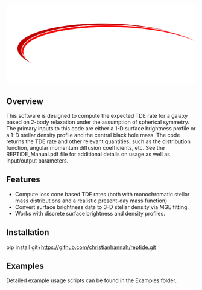 ![alt text](https://github.com/christianhannah/reptide/blob/main/reptide/Images/REPTIDE_LOGO_FINAL_white.png?raw=true)

## Overview

This software is designed to compute the expected TDE rate for a galaxy based on 2-body relaxation under the assumption of spherical symmetry. The primary inputs to this code are either a 1-D surface brightness profile or a 1-D stellar density profile and the central black hole mass. The code returns the TDE rate and other relevant quantities, such as the distribution function, angular momentum diffusion coefficients, etc. See the REPTiDE_Manual.pdf file for additional details on usage as well as input/output parameters.

## Features

- Compute loss cone based TDE rates (both with monochromatic stellar mass distributions and a realistic present-day mass function)
- Convert surface brightness data to 3-D stellar density via MGE fitting.
- Works with discrete surface brightness and density profiles. 

## Installation

pip install git+https://github.com/christianhannah/reptide.git

## Examples

Detailed example usage scripts can be found in the Examples folder.
